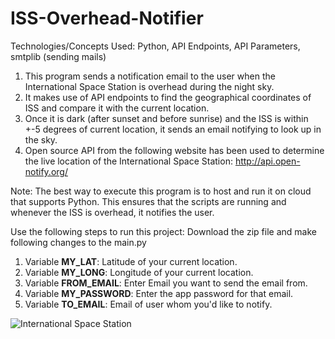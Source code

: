 # ISS-Overhead-Notifier

Technologies/Concepts Used: Python, API Endpoints, API Parameters, smtplib (sending mails)

1. This program sends a notification email to the user when the International Space Station is overhead during the night sky.
2. It makes use of API endpoints to find the geographical coordinates of ISS and compare it with the current location.
3. Once it is dark (after sunset and before sunrise) and the ISS is within +-5 degrees of current location, it sends an email notifying to look up in the sky.
4. Open source API from the following website has been used to determine the live location of the International Space Station:
http://api.open-notify.org/

Note: The best way to execute this program is to host and run it on cloud that supports Python. This ensures that the scripts are running and whenever the ISS is overhead, it notifies the user.
 

Use the following steps to run this project: Download the zip file and make following changes to the main.py

1. Variable **MY_LAT**: Latitude of your current location.
2. Variable **MY_LONG**: Longitude of your current location.
3. Variable **FROM_EMAIL**: Enter Email you want to send the email from.
4. Variable **MY_PASSWORD**: Enter the app password for that email.
5. Variable **TO_EMAIL**: Email of user whom you'd like to notify.

![International Space Station](https://user-images.githubusercontent.com/88761228/211168534-58848c48-affe-421d-8d7e-68b088fd5dae.jpg)
